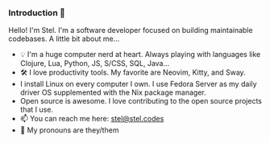 ### Introduction 👋

Hello! I'm Stel. I'm a software developer focused on building maintainable codebases. A little bit about me...

- 💡 I'm a huge computer nerd at heart. Always playing with languages like Clojure, Lua, Python, JS, S/CSS, SQL, Java...
- 🛠️ I love productivity tools. My favorite are Neovim, Kitty, and Sway.
- I install Linux on every computer I own. I use Fedora Server as my daily driver OS supplemented with the Nix package manager.
- Open source is awesome. I love contributing to the open source projects that I use.
- 📫 You can reach me here: stel@stel.codes
- 🌈 My pronouns are they/them

